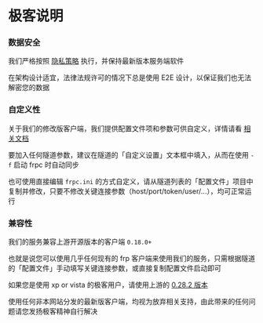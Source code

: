 # 极客说明

### 数据安全

我们严格按照 [隐私策略](https://www.natfrp.com/policy/privacy) 执行，并保持最新版本服务端软件

在架构设计适宜，法律法规许可的情况下总是使用 E2E 设计，以保证我们也无法解密您的数据

### 自定义性

关于我们的修改版客户端，我们提供配置文件项和参数可供自定义，详情请看 [相关文档](/frpc/manual)

要加入任何隧道参数，建议在隧道的「自定义设置」文本框中填入，从而在使用 `-f` 启动 frpc 时自动同步

也可使用直接编辑 `frpc.ini` 的方式自定义，请从隧道列表的「配置文件」项目中复制并修改，只要不修改关键连接参数（host/port/token/user/...），均可正常运行

### 兼容性

我们的服务兼容上游开源版本的客户端 `0.18.0+`

也就是说您可以使用几乎任何现有的 frp 客户端来使用我们的服务，只需根据隧道的「配置文件」手动填写关键连接参数，或直接复制配置文件启动即可

如果您是使用 xp or vista 的极客用户，请使用上游的 [0.28.2 版本](https://github.com/fatedier/frp/releases/tag/v0.28.2)

使用任何非本网站分发的最新版客户端，均视为放弃相关支持，由此带来的任何问题请您发扬极客精神自行解决